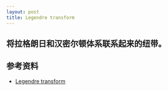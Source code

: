 ```yaml
---
layout: post
title: Legendre transform
---
```

将拉格朗日和汉密尔顿体系联系起来的纽带。
---

## 参考资料
- [Legendre transform](http://blog.jessriedel.com/2017/06/28/legendre-transform/)
